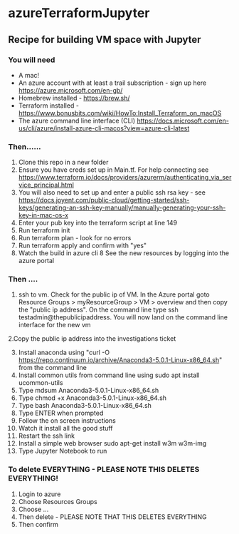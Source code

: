 # azureTerraformJupyter

## Recipe for building VM space with Jupyter

### You will need

- A mac!
- An azure account with at least a trail subscription - sign up here https://azure.microsoft.com/en-gb/
- Homebrew installed - https://brew.sh/
- Terraform installed - https://www.bonusbits.com/wiki/HowTo:Install_Terraform_on_macOS
- The azure command line interface (CLI) https://docs.microsoft.com/en-us/cli/azure/install-azure-cli-macos?view=azure-cli-latest

### Then......

1. Clone this repo in a new folder
2. Ensure you have creds set up in Main.tf.   For help connecting see https://www.terraform.io/docs/providers/azurerm/authenticating_via_service_principal.html
3. You will also need to set up and enter a public ssh rsa key - see https://docs.joyent.com/public-cloud/getting-started/ssh-keys/generating-an-ssh-key-manually/manually-generating-your-ssh-key-in-mac-os-x
4. Enter your pub key into the terraform script at line 149
4. Run terraform init
5. Run terraform plan - look for no errors
6. Run terraform apply and confirm with "yes"
7. Watch the build in azure cli
8  See the new resources by logging into the azure portal

###  Then ....

1. ssh to vm.  Check for the public ip of VM.  In the Azure portal goto Resource Groups > myResourceGroup > VM > overview and then copy the "public ip address". On the command line type ssh testadmin@thepublicipaddress.  You will now land on the command line interface for the new vm

2.Copy the public ip address into the investigations ticket

3. Install anaconda using "curl -O https://repo.continuum.io/archive/Anaconda3-5.0.1-Linux-x86_64.sh" from the command line
4. Install common utils from command line using  sudo apt install ucommon-utils
5. Type mdsum Anaconda3-5.0.1-Linux-x86_64.sh
6. Type chmod +x Anaconda3-5.0.1-Linux-x86_64.sh
7. Type bash Anaconda3-5.0.1-Linux-x86_64.sh
8. Type ENTER when prompted
9. Follow the on screen instructions
10. Watch it install all the good stuff
11. Restart the ssh link
12. Install a simple web browser sudo apt-get install w3m w3m-img
13. Type Jupyter Notebook to run

### To delete EVERYTHING - PLEASE NOTE THIS DELETES EVERYTHING!

1.  Login to azure
2.  Choose Resources Groups
3.  Choose ...
4.  Then delete - PLEASE NOTE THAT THIS DELETES EVERYTHING
5.  Then confirm
